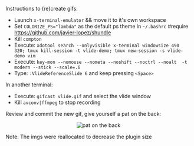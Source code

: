 Instructions to (re)create gifs:

  - Launch `x-terminal-emulator` && move it to it's own workspace
  - Set `COLORIZE_PS="lambda"` as the default ps theme in `~/.bashrc` #require https://github.com/javier-lopez/shundle
  - Kill `compton`
  - Execute: `xdotool search --onlyvisible x-terminal windowsize 490 320; tmux kill-session -t vlide-demo; tmux new-session -s vlide-demo vim`
  - Execute: `key-mon --nomouse --nometa --noshift --noctrl --noalt  -t modern --stick --scale=.6`
  - Type: `:VlideReferenceSlide 6` and keep pressing `<Space>`

In another terminal:

  - Execute: `gifcast vlide.gif` and select the vlide window
  - Kill     `avconv|ffmpeg` to stop recording

Review and commit the new gif, give yourself a pat on the back:

<p align="center">
    <img src="http://javier.io/assets/img/cheers.jpg" alt="pat on the back"/>
</p>

Note: The imgs were reallocated to decrease the plugin size
